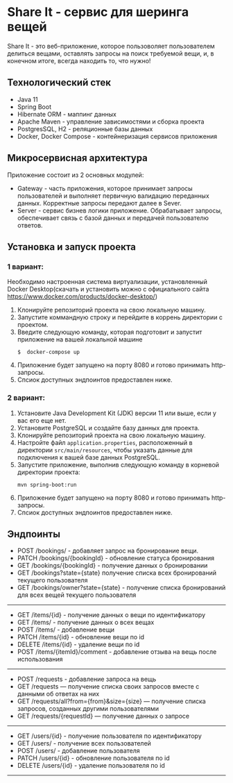 # Share It - сервис для шеринга вещей

Share It - это веб-приложение, которое пользоволяет пользователем делиться вещами, оставлять запросы на поиск требуемой вещи, и, в конечном итоге, всегда находить то, что нужно! 

## Технологический стек
- Java 11
- Spring Boot
- Hibernate ORM - маппинг данных
- Apache Maven - управление зависимостями и сборка проекта
- PostgresSQL, H2 - реляционные базы данных
- Docker, Docker Compose - контейнеризация сервисов приложения

## Микросервисная архитектура

Приложение состоит из 2 основных модулей:
- Gateway - часть приложения, которое принимает запросы пользователей и выполняет первичную валидацию переданных данных. Корректные запросы передают далее в Sever. 
- Server - сервис бизнев логики приложение. Обрабатывает запросы, обеспечивает связь с базой данных и передачей пользователю ответов. 

## Установка и запуск проекта

### 1 вариант:
Необходимо настроенная система виртуализации, установленный Docker Desktop(скачать и установить можно с официального сайта https://www.docker.com/products/docker-desktop/)

1. Клонируйте репозиторий проекта на свою локальную машину.
2. Запустите коммандную строку и перейдите в коррень директории с проектом.
3. Введите следующую команду, которая подготовит и запустит приложение на вашей локальной машине
   ```
   $  docker-compose up
   ```
4. Приложение будет запущено на порту 8080 и готово принимать http-запросы. 
5. Спсиок доступных эндпоинтов предоставлен ниже.

### 2 вариант:

1. Установите Java Development Kit (JDK) версии 11 или выше, если у вас его еще нет.
2. Установите PostgreSQL и создайте базу данных для проекта.
3. Клонируйте репозиторий проекта на свою локальную машину.
4. Настройте файл `application.properties`, расположенный в директории `src/main/resources`, чтобы указать данные для подключения к вашей базе данных PostgreSQL.
5. Запустите приложение, выполнив следующую команду в корневой директории проекта:
   ```
   mvn spring-boot:run
   ```
6. Приложение будет запущено на порту 8080 и готово принимать http-запросы. 
7. Спсиок доступных эндпоинтов предоставлен ниже.

Эндпоинты
---
- POST /bookings/ -  добавляет запрос на бронирование вещи.
- PATCH /bookings/{bookingId} - обновление статуса бронирования
- GET /bookings/{bookingId} -  получение данных о бронировании
- GET /bookings?state={state} получение списка всех бронирований текущего пользователя
- GET /bookings/owner?state={state} - получение списка бронирований для всех вещей текущего пользователя
---
- GET /items/{id} -  получение данных о вещи по идентификатору
- GET /items/ -  получение данных о всех вещах
- POST /items/ -  добавление вещи
- PATCH /items/{id} - обновление вещи по id
- DELETE /items/{id} - удаление вещи по id
- POST /items/{itemId}/comment - добавление отзыва на вещь после использования
---
- POST /requests - добавление запроса на вещь
- GET /requests — получение списка своих запросов вместе с данными об ответах на них
- GET /requests/all?from={from}&size={size} — получение списка запросов, созданных другими пользователями
- GET /requests/{requestId} — получение данных о запросе
---
- GET /users/{id} -  получение пользователя по идентификатору
- GET /users/ -  получение всех пользователей
- POST /users/ -  добавление пользователя
- PATCH /users/{id} - обновление пользователя по id
- DELETE  /users/{id} - удаление пользователя по id
---
